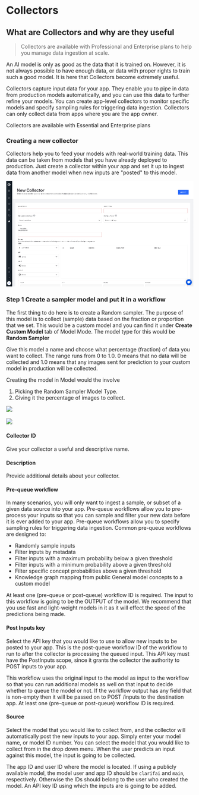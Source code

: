 # Collectors

## What are Collectors and why are they useful

> Collectors are available with Professional and Enterprise plans to help you manage data ingestion at scale.

An AI model is only as good as the data that it is trained on. However, it is not always possible to have enough data, or data with proper rights to train such a good model. It is here that Collectors become extremely useful.

Collectors capture input data for your app. They enable you to pipe in data from production models automatically, and you can use this data to further refine your models. You can create app-level collectors to monitor specific models and specify sampling rules for triggering data ingestion. Collectors can only collect data from apps where you are the app owner.

Collectors are available with Essential and Enterprise plans


### Creating a new collector

Collectors help you to feed your models with real-world training data. This data can be taken from models that you have already deployed to production. Just create a collector within your app and set it up to ingest data from another model when new inputs are "posted" to this model.


![](../../../.gitbook/assets/create_new_collector.jpg)

### Step 1 Create a sampler model and put it in a workflow
The first thing to do here is to create a Random sampler. The purpose of this model is to collect (sample) data based on the fraction or proportion that
we set. This would be a custom model and you can find it under **Create Custom Model** tab of Model Mode. The model type for this would be **Random Sampler**

Give this model a name and choose what percentage (fraction) of data you want to collect. The range runs from 0 to 1.0. 0 means that no data will be collected
and 1.0 means that any images sent for prediction to your custom model in production will be collected.

Creating the model in Model would the involve
1. Picking the Random Sampler Model Type.
2. Giving it the percentage of images to collect.

![](../../../.images/random_sampler_model_mode.png)

![](../../../.images/random_sample_args.png)


#### Collector ID

Give your collector a useful and descriptive name.

#### Description

Provide additional details about your collector.

#### Pre-queue workflow

In many scenarios, you will only want to ingest a sample, or subset of a given data source into your app. Pre-queue workflows allow you to pre-process your inputs so that you can sample and filter your new data before it is ever added to your app. Pre-queue workflows allow you to specify sampling rules for triggering data ingestion. Common pre-queue workflows are designed to:

* Randomly sample inputs
* Filter inputs by metadata
* Filter inputs with a maximum probability below a given threshold
* Filter inputs with a minimum probability above a given threshold
* Filter specific concept probabilities above a given threshold
* Knowledge graph mapping from public General model concepts to a custom model

At least one \(pre-queue or post-queue\) workflow ID is required. The input to this workflow is going to be the OUTPUT of the model. We recommend that you use fast and light-weight models in it as it will effect the speed of the predictions being made.

#### Post Inputs key

Select the API key that you would like to use to allow new inputs to be posted to your app. This is the post-queue workflow ID of the workflow to run to after the collector is processing the queued input. This API key must have the PostInputs scope, since it grants the collector the authority to POST inputs to your app.

This workflow uses the original input to the model as input to the workflow so that you can run additional models as well on that input to decide whether to queue the model or not. If the workflow output has any field that is non-empty then it will be passed on to POST /inputs to the destination app. At least one \(pre-queue or post-queue\) workflow ID is required.

#### Source

Select the model that you would like to collect from, and the collector will automatically post the new inputs to your app. Simply enter your model name, or model ID number. You can select the model that you would like to collect from in the drop down menu. When the user predicts an input against this model, the input is going to be collected.

The app ID and user ID where the model is located. If using a publicly available model, the model user and app ID should be `clarifai` and `main`, respectively. Otherwise the IDs should belong to the user who created the model. An API key ID using which the inputs are is going to be added.
